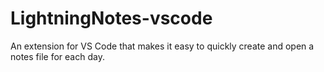 # LightningNotes-vscode
An extension for VS Code that makes it easy to quickly create and open a notes file for each day.
